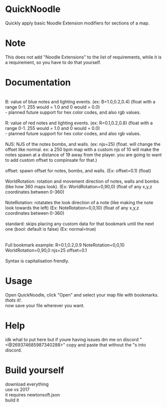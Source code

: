 # QuickNoodle
Quickly apply basic Noodle Extension modifiers for sections of a map.
# Note
This does not add "Noodle Extensions" to the list of requirements, while it is a requirement, so you have to do that yourself.
# Documentation
<br>
B: value of blue notes and lighting events. (ex: B=1.0,0.2,0.4) (float with a range 0-1. 255 would = 1.0 and 0 would = 0.0) <br>
  - planned future support for hex color codes, and also rgb values.<br>
<br>
R: value of red notes and lighting events. (ex: R=0.1,0.2,0.8) (float with a range 0-1. 255 would = 1.0 and 0 would = 0.0) <br>
  - planned future support for hex color codes, and also rgb values.<br>
<br>
NJS: NJS of the notes bombs, and walls. (ex: njs=25) (float. will change the offset like normal. ex: a 250 bpm map with a custom njs of 10 will make the notes spawn at a distance of 19 away from the player. you are going to want to add custom offset to compinsate for that.)<br>
<br>
offset: spawn offset for notes, bombs, and walls. (Ex: offset=0.1) (float)<br>
<br>
WorldRotation: rotation and movement direction of notes, walls and bombs (like how 360 maps look). (Ex: WorldRotation=0,90,0) (float of any x,y,z coordinates between 0-360)<br>
<br>
NoteRotation: rotatates the look direction of a note (like making the note look towards the left) (Ex: NoteRotation=0,0,10) (float of any x,y,z coordinates between 0-360) <br>
<br>
standard: skips placing any custom data for that bookmark until the next one (bool: default is false) (Ex: normal=true)<br>
<br>
<br>
Full bookmark example: R=0.1,0.2,0.9 NoteRotation=0,0,10 WorldRotation=0,90,0 njs=25 offset=0.1<br>
<br>
Syntax is capitalisation frendly.

# Usage
Open QuickNoodle, click "Open" and select your map file with bookmarks. <i>thats it!</i>. <br>
now save your file wherever you want.

# Help
idk what to put here but if youre having issues dm me on discord "<@269374685987340288>" copy and paste that without the "s into discord.
# Build yourself
download everything <br>
use vs 2017<br>
it requires newtonsoft.json <br>
build it <br>
